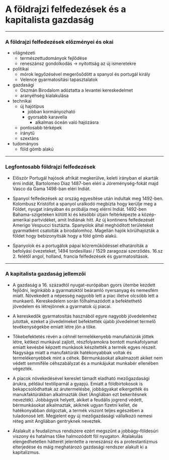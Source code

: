# A földrajzi felfedezések és a kapitalista gazdaság
---
### A földrajzi felfedezések előzményei és okai
- világnézeti
	- természettudományok fejlődése
	- reneszánsz gondolkodás -> nyitottság az új ismeretekre
- politikai 
	- mórok legyőzésével megerősődött a spanyol és portugál király
	- Velence gyarmatosítási tapasztalatok
- gazdasági
	- Oszmán Birodalom adóztatta a levantei kereskedelmet
	- aranyéhség kialakulása
- technikai
	- új hajótípus
		- jobban kormányozható
		- gyorsabb karavella
			- alkalmas óceán való hajózásra
	- pontosabb térképek
	- íránytű
	- szextáns
- tudományos
	- föld gömb alakú

---
### Legfontosabb földrajzi felfedezések
- Először Portugál hajósok afrikát megkerülve, keleti irányban el akarták érni indiát, Bartolomeo Diaz 1487-ben eléri a Jóreménység-fokát majd Vasco da Gama 1498-ban eléri Indiát. 

- Spanyol felfedezések az ország egyesítése után indultak meg 1492-ben. Kolombusz Kristófot a spanyol uralkodó megbízta hogy kerülje meg a Földet, nyugat irányában és próbálja meg elérni Indiát. 1492-ben Bahama-szigeteken kötött ki és késöbbi útjain feltérképezte a közép-amerikai partvidéket, amit Indiának hitt. Az új kontinens felfedezését Amerigo Vespucci tisztázta. Spanyolok által meghódított területeket gyarmatként csatolták a birodalomhoz. Magellán hajók körülhajózták a földet hogy bebizonyítsák hogy a föld gömb alakú. 

- Spanyolok és a portugálok pápai közreműködéssel elhatárolták a befolyási övezeteket, 1494 tordesillasi / 1529 zaragozai szerződés. 16.sz 2. felétől angol, holland, francia felfedezések és gyarmatosítások.
***
### A kapitalista gazdaság jellemzői
- A gazdaság a 16. századtól nyugat-európában gyors ütembe kezdett fejlődni, leginkább a gyarmatoktól beáramló nyersanyag és nemesfém miatt. Növekedett a népesség nagyobb lett a piac illetve olcsóbb lett a munkaerő. Kereskedelem során fölhalmazódott a befektethető jövedelem és létrejönnek a gyarmatok új piacai.

- A kereskedők gyarmatosítás hasznából egyre nagyobb jövedelemhez jutottak, ezeket a jövedelmeket befektették újabb jövedelmet termelő tevékenységekbe emiatt létre jön a tőke. 

- Tőkebefektetés révén a céhnél termelékenyebb manufaktúrák jöttek létre, kétkezi munkával zajlott, részfolyamokra bontott munkafolyamat emiatt kevésbé képzett munkások készítették a termék egyes részeit. Nagysága miatt a manufaktúrák hatékonyabbak voltak és termelékenyebbek mint a céhek. Bérmunkásokat alkalmazott akiket nem védett semmiféle céhszabályzat és a munkájukat munkabér ellenében végezték.

- A piacok növekedésével kereslet támadt eladható mezőgazdasági árukra, például textiliparnál a gyapjú. Emiatt a földbirtokosok is bekapcsolódhattak az árutermelésbe, jobbágyakat elkergették és manukfaktúrákban alkalmazták őket (Angliában ezt bekerítésnek nevezték). Jobbágyok helyett, akiket a feudális jogrend védett, bérmunkásokat alkalmaztak, akiknek ugyan fizetni kellet, de hatékonyabban dolgoztak, a termék viszont teljes egészében a tuladonosé lett. Megjelent egy új mezőgazdasági vállalkozó nemesi réteg amit Angliában gentryknek neveztek. 

- Átalakult a feudalizmus rendszere ezért megszűnt a jobbágy-földesúri viszony és hatalmas tőke halmozódott föl nyugaton. Átalakulás elengedhetetlen hátterét jelentette a  reneszánsz és a protestantizmus elterjedése és máig meghatározó gazdasági rendszer alakult ki a kapitalizmus.